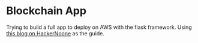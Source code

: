 # Blockchain App
Trying to build a full app to deploy on AWS with the flask framework. Using [this blog on HackerNoone](https://hackernoon.com/learn-blockchains-by-building-one-117428612f46) as the guide.
